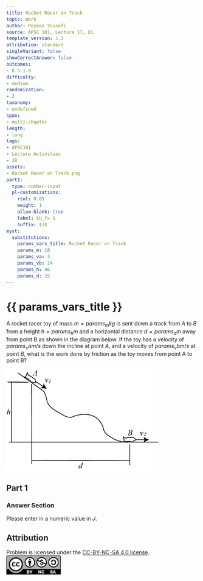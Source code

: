```yaml
---
title: Rocket Racer on Track
topic: Work
author: Peyman Yousefi
source: APSC 181, Lecture 17, Q1
template_version: 1.2
attribution: standard
singleVariant: false
showCorrectAnswer: false
outcomes:
- 8.5.1.0
difficulty:
- medium
randomization:
- 2
taxonomy:
- undefined
span:
- multi-chapter
length:
- long
tags:
- APSC181
- Lecture Activities
- JR
assets:
- Rocket Racer on Track.png
part1:
  type: number-input
  pl-customizations:
    rtol: 0.05
    weight: 1
    allow-blank: true
    label: $U_f= $
    suffix: $J$
myst:
  substitutions:
    params_vars_title: Rocket Racer on Track
    params_m: 10
    params_va: 3
    params_vb: 24
    params_h: 46
    params_d: 25
---
```

# {{ params_vars_title }}
A rocket racer toy of mass $m = {{ params_m }} kg$ is sent down a track from $A$ to $B$ from a height $h = {{ params_h }} m$ and a horizontal distance $d = {{ params_d }} m$ away from point B as shown in the diagram below.
If the toy has a velocity of ${{ params_va }} m/s$ down the incline at point $A$, and a velocity of ${{ params_vb }} m/s$ at point $B$, what is the work done by friction as the toy moves from point A to point B?

<img src="Rocket Racer on Track.png" width=400>

## Part 1

### Answer Section

Please enter in a numeric value in $J$.

## Attribution

Problem is licensed under the [CC-BY-NC-SA 4.0 license](https://creativecommons.org/licenses/by-nc-sa/4.0/).<br> ![The Creative Commons 4.0 license requiring attribution-BY, non-commercial-NC, and share-alike-SA license.](https://raw.githubusercontent.com/firasm/bits/master/by-nc-sa.png)